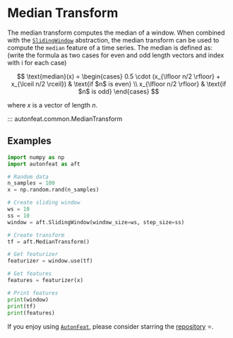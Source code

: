 <!-- 
Author(s): Dhruv Srikanth
Email(s): dsrikant (at) andrew (dot) cmu (dot) edu
Acknowledgements:
Copyright (c) 2023 Carnegie Mellon University, Auton Lab
This code is subject to the license terms contained in the code repo.
-->

# Median Transform

The median transform computes the median of a window. When combined with the [`SlidingWindow`](../core/fixed_window.md) abstraction, the median transform can be used to compute the `median` feature of a time series. The median is defined as:
(write the formula as two cases for even and odd length vectors and index with i for each case)

$$
\text{median}(x) = \begin{cases}
0.5 \cdot (x_{\lfloor n/2 \rfloor} + x_{\lceil n/2 \rceil}) & \text{if $n$ is even} \\
x_{\lfloor n/2 \rfloor} & \text{if $n$ is odd}
\end{cases}
$$

where $x$ is a vector of length $n$.

::: autonfeat.common.MedianTransform

## Examples

```python
import numpy as np
import autonfeat as aft

# Random data
n_samples = 100
x = np.random.rand(n_samples)

# Create sliding window
ws = 10
ss = 10
window = aft.SlidingWindow(window_size=ws, step_size=ss)

# Create transform
tf = aft.MedianTransform()

# Get featurizer
featurizer = window.use(tf)

# Get features
features = featurizer(x)

# Print features
print(window)
print(tf)
print(features)
```


If you enjoy using [`AutonFeat`](../../index.md), please consider starring the [repository](https://github.com/autonlab/AutonFeat) ⭐️.